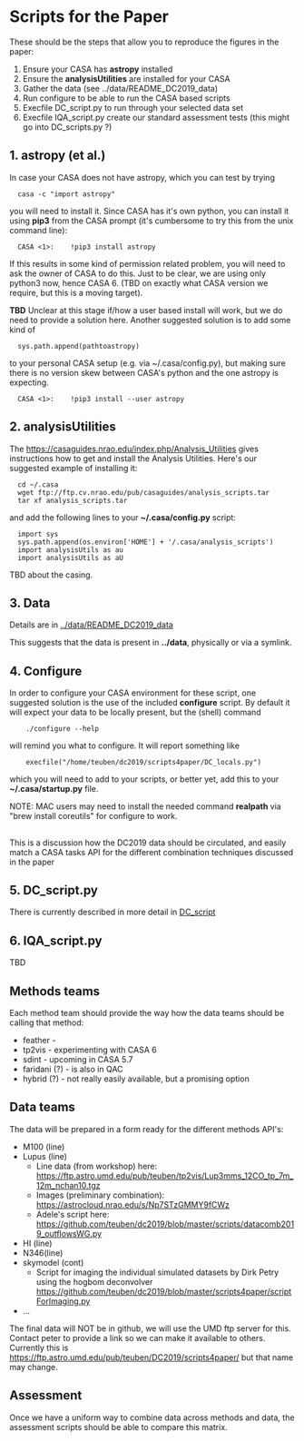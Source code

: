 # Scripts for the Paper

These should be the steps that allow you to reproduce the
figures in the paper:

1. Ensure your CASA has **astropy** installed
2. Ensure the **analysisUtilities** are installed for your CASA
3. Gather the data (see ../data/README_DC2019_data)
4. Run configure to be able to run the CASA based scripts
5. Execfile DC_script.py to run through your selected data set
6. Execfile IQA_script.py create our standard assessment tests
   (this might go into DC_scripts.py ?)
   
## 1. astropy  (et al.)

In case your CASA does not have astropy, which you can test by trying

      casa -c "import astropy"
	  
	  
you will need to install it.  Since CASA has it's own python, you can
install it using **pip3** from the CASA prompt (it's cumbersome to
try this from the unix command line):

	  CASA <1>:    !pip3 install astropy

If this results in some kind of permission related problem, you will need to
ask the owner of CASA to do this. Just to be clear, we are using only python3 now,
hence CASA 6. (TBD on exactly what CASA version we require, but this is a moving
target).

**TBD** Unclear at this stage if/how a user based install will work, but
we do need to provide a solution here. Another suggested solution is to add
some kind of

      sys.path.append(pathtoastropy) 
	  
to your personal CASA setup (e.g. via ~/.casa/config.py), but making sure there
is no version skew between CASA's python and the one astropy is expecting.

      CASA <1>:    !pip3 install --user astropy

## 2. analysisUtilities

The https://casaguides.nrao.edu/index.php/Analysis_Utilities gives instructions
how to get and install the Analysis Utilities.  Here's our suggested example of 
installing it:

      cd ~/.casa
	  wget ftp://ftp.cv.nrao.edu/pub/casaguides/analysis_scripts.tar
	  tar xf analysis_scripts.tar
	  
and add the following lines to your **~/.casa/config.py** script:

      import sys
	  sys.path.append(os.environ['HOME'] + '/.casa/analysis_scripts')
	  import analysisUtils as au
	  import analysisUtils as aU
	  
TBD about the casing.

## 3. Data

Details are in [../data/README_DC2019_data](../data/README_DC2019_data)

This suggests that the data is present in **../data**, physically or via
a symlink.

## 4. Configure

In order to configure your CASA environment for these script, one
suggested solution is the use of the included **configure** script. By
default it will expect your data to be locally present, but the
(shell) command

        ./configure --help

will remind you what to configure.  It will report something like

        execfile("/home/teuben/dc2019/scripts4paper/DC_locals.py")

which you will need to add to your scripts, or better yet, add this to
your **~/.casa/startup.py** file.

NOTE:  MAC users may need to install the needed command **realpath** 
via "brew install coreutils" for configure to work.

## 

This is a discussion how the DC2019 data should be circulated, and
easily match a CASA tasks API for the different combination techniques
discussed in the paper

## 5. DC_script.py

There is currently described in more detail in [DC_script](DC_script.md)

## 6. IQA_script.py

TBD 


## Methods teams

Each method team should provide the way how the data teams should be calling that method:

   * feather - 
   * tp2vis - experimenting with CASA 6
   * sdint - upcoming in CASA 5.7
   * faridani (?) - is also in QAC
   * hybrid (?) - not really easily available, but a promising option

## Data teams

The data will be prepared in a form ready for the different methods API's:

   * M100 (line)
   * Lupus (line)
        - Line data (from workshop) here: https://ftp.astro.umd.edu/pub/teuben/tp2vis/Lup3mms_12CO_tp_7m_12m_nchan10.tgz
        - Images (preliminary combination): https://astrocloud.nrao.edu/s/Np7STzGMMY9fCWz
        - Adele's script here: https://github.com/teuben/dc2019/blob/master/scripts/datacomb2019_outflowsWG.py
   * HI (line)
   * N346(line)
   * skymodel (cont)
        - Script for imaging the individual simulated datasets by Dirk Petry using the hogbom deconvolver https://github.com/teuben/dc2019/blob/master/scripts4paper/scriptForImaging.py
   * ...

The final data will NOT be in github, we will use the UMD ftp server for this. Contact peter to provide
a link so we can make it available to others. Currently this is 
https://ftp.astro.umd.edu/pub/teuben/DC2019/scripts4paper/
but that name may change.

## Assessment

Once we have a uniform way to combine data across methods and data, the
assessment scripts should be able to compare this matrix.

